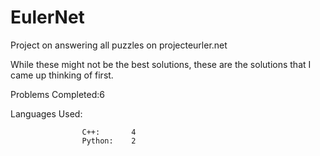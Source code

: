 # EulerNet
Project on answering all puzzles on projecteurler.net

While these might not be the best solutions, these are the solutions that I came up thinking of first.

Problems Completed:6

Languages Used:

                    C++:       4
                    Python:    2
